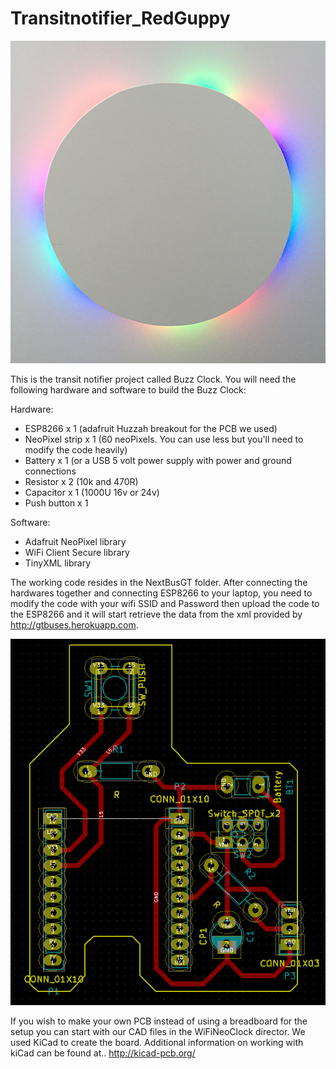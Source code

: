 # Transitnotifier_RedGuppy
![alt tag](https://github.com/ID6763Fall2016/Transitnotifier_RedGuppy/blob/master/transitClock.jpg)

This is the transit notifier project called Buzz Clock.
You will need the following hardware and software to build the Buzz Clock: 

Hardware:
<ul>
<li>ESP8266 x 1 (adafruit Huzzah breakout for the PCB we used)</li> 
<li>NeoPixel strip x 1 (60 neoPixels.  You can use less but you'll need to modify the code heavily)</li>
<li>Battery x 1 (or a USB 5 volt power supply with power and ground connections</li>
<li>Resistor x 2 (10k and 470R)</li>
<li>Capacitor x 1 (1000U 16v or 24v) </li>
<li>Push button x 1</li>
</ul>

Software:
<ul>
<li>Adafruit NeoPixel library</li>
<li>WiFi Client Secure library</li>
<li>TinyXML library</li>
</ul>

The working code resides in the NextBusGT folder. After connecting the hardwares together and connecting ESP8266 to your laptop, you need to modify the code with your wifi SSID and Password then upload the code to the ESP8266 and it will start retrieve the data from the xml provided by http://gtbuses.herokuapp.com.

![alt tag](https://github.com/ID6763Fall2016/Transitnotifier_RedGuppy/blob/master/pcb.PNG)

If you wish to make your own PCB instead of using a breadboard for the setup you can start with our CAD files in the WiFiNeoClock director.  We used KiCad to create the board.  Additional information on working with kiCad can be found at..
http://kicad-pcb.org/
